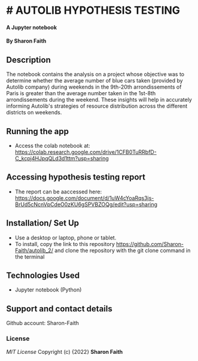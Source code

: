 # #  AUTOLIB HYPOTHESIS TESTING
#### A Jupyter notebook
#### By **Sharon Faith**
## Description
The notebook contains the analysis on a project whose objective was to determine whether the average number of blue cars taken (provided by Autolib company) during weekends in the 9th-20th arrondissements of Paris is greater than the average number taken in the 1st-8th arrondissements during the weekend. These insights will help in accurately informing Autolib's strategies of resource distribution across the different districts on weekends.
## Running the app
*  Access the colab notebook at: https://colab.research.google.com/drive/1CFB0TuRRbfD-C_kcpj4HJpqQLd3d1ttm?usp=sharing

## Accessing hypothesis testing report
*  The report can be aaccessed here: https://docs.google.com/document/d/1uW4cYoaRqs3js-BrUd5cNcnVpCdeO0zKU6gSPVBZOQg/edit?usp=sharing

## Installation/ Set Up
* Use a desktop or laptop, phone or tablet.
* To install, copy the link to this repository https://github.com/Sharon-Faith/autolib_2/ and clone the repository with the git clone command in the terminal


## Technologies Used
* Jupyter notebook (Python)


## Support and contact details
Github account: Sharon-Faith

### License
*MIT License*
Copyright (c) {2022} **Sharon Faith**
